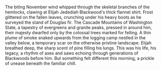 The biting November wind whipped through the skeletal branches of the hemlocks, clawing at Elijah Jedediah Blackwood's thick flannel shirt.  Frost glittered on the fallen leaves, crunching under his heavy boots as he surveyed the stand of Douglas fir.  The Cascade Mountains of Washington State, a tapestry of evergreens and granite peaks, pressed in around him, their majesty dwarfed only by the colossal trees marked for felling.  A thin plume of smoke snaked upwards from the logging camp nestled in the valley below, a temporary scar on the otherwise pristine landscape.  Elijah breathed deep, the sharp scent of pine filling his lungs.  This was his life, his legacy, a rhythm of axes and saws echoing through generations of Blackwoods before him.  But something felt different this morning, a prickle of unease beneath the familiar chill.
